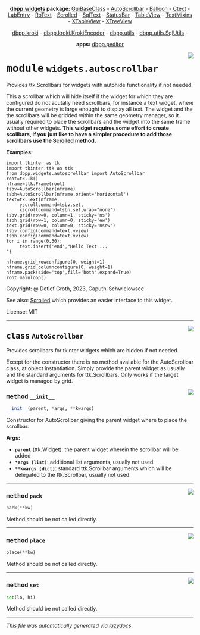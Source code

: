 <center>

**[dbpp.widgets](dbpp.widgets.md) package:** 
[GuiBaseClass](dbpp.widgets.guibaseclass.md) -
[AutoScrollbar](dbpp.widgets.autoscrollbar.md) -
[Balloon](dbpp.widgets.balloon.md) -
[Ctext](dbpp.widgets.ctext.md) -
[LabEntry](dbpp.widgets.labentry.md) -
[RoText](dbpp.widgets.rotext.md) -
[Scrolled](dbpp.widgets.scrolled.md) -
[SqlText](dbpp.widgets.sqltext.md) -
[StatusBar](dbpp.widgets.statusbar.md) -
[TableView](dbpp.widgets.tableview.md) -
[TextMixins](dbpp.widgets.textmixins.md) -
[XTableView](dbpp.widgets.xtableview.md) -
[XTreeView](dbpp.widgets.xtreeview.md) 

[dbpp.kroki](dbpp.kroki.md) - 
[dbpp.kroki.KrokiEncoder](dbpp.kroki.krokiencoder.md) -
[dbpp.utils](dbpp.utils.md) - 
[dbpp.utils.SqlUtils](dbpp.utils.sqlutils.md)  -

**apps:** [dbpp.peditor](dbpp.peditor.pumleditor.md)


</center>

<!-- markdownlint-disable -->

<a href="../dbpp/widgets/autoscrollbar.py#L0"><img align="right" style="float:right;" src="https://img.shields.io/badge/-source-cccccc?style=flat-square" /></a>

# <kbd>module</kbd> `widgets.autoscrollbar`
Provides ttk.Scrollbars for widgets with autohide functionality if not needed. 

This a scrollbar which will hide itself if the widget for which they are configured do not acutally need scrollbars, for instance a text widget, where the current geometry is large enought to display all text. The widget and the the scrollbars will be gridded within the same geometry manager,  so it usually required to place the scrollbars and the widget into the same frame without other widgets.  **This widget requires some effort to create scollbars, if you just like to have a simpler procedure  to add those scrollbars use the [Scrolled](scrolled.md) method.** 



**Examples:**
 

```
import tkinter as tk
import tkinter.ttk as ttk
from dbpp.widgets.autoscrollbar import AutoScrollbar
root=tk.Tk()
nframe=ttk.Frame(root)
tsbv=AutoScrollbar(nframe)
tsbh=AutoScrollbar(nframe,orient='horizontal')
text=tk.Text(nframe,
     yscrollcommand=tsbv.set,
     xscrollcommand=tsbh.set,wrap="none")
tsbv.grid(row=0, column=1, sticky='ns')
tsbh.grid(row=1, column=0, sticky='ew')
text.grid(row=0, column=0, sticky='nsew')
tsbv.config(command=text.yview)
tsbh.config(command=text.xview)
for i in range(0,30):
     text.insert('end',"Hello Text ...
")

nframe.grid_rowconfigure(0, weight=1)
nframe.grid_columnconfigure(0, weight=1)
nframe.pack(side='top',fill='both',expand=True)
root.mainloop()
```  

Copyright: @ Detlef Groth, 2023, Caputh-Schwielowsee  



See also: [Scrolled](scrolled.md) which provides an easier interface to this widget. 

License: MIT 



---

<a href="../dbpp/widgets/autoscrollbar.py#L50"><img align="right" style="float:right;" src="https://img.shields.io/badge/-source-cccccc?style=flat-square" /></a>

## <kbd>class</kbd> `AutoScrollbar`
Provides scrollbars for tkinter widgets which are hidden if not needed. 

Except for the constructor there is no method available for the AutoScrollbar class, at object instantiation.  Simply provide the parent widget as usually and the standard arguments for ttk.Scrollbars. Only works if the target widget is managed by grid. 

<a href="../dbpp/widgets/autoscrollbar.py#L56"><img align="right" style="float:right;" src="https://img.shields.io/badge/-source-cccccc?style=flat-square" /></a>

### <kbd>method</kbd> `__init__`

```python
__init__(parent, *args, **kwargs)
```

Constructor for AutoScrollbar giving the parent widget where to place the scrollbar. 



**Args:**
 
 - <b>`parent`</b> (ttk.Widget):  the parent widget wherein the scrollbar will be added 
 - <b>`*args (list)`</b>:  additional list arguments, usually not used 
 - <b>`**kwargs (dict)`</b>:  standard ttk.Scrollbar arguments which will be delegated to the ttk.Scrollbar, usually not used 




---

<a href="../dbpp/widgets/autoscrollbar.py#L76"><img align="right" style="float:right;" src="https://img.shields.io/badge/-source-cccccc?style=flat-square" /></a>

### <kbd>method</kbd> `pack`

```python
pack(**kw)
```

Method should be not called directly. 

---

<a href="../dbpp/widgets/autoscrollbar.py#L80"><img align="right" style="float:right;" src="https://img.shields.io/badge/-source-cccccc?style=flat-square" /></a>

### <kbd>method</kbd> `place`

```python
place(**kw)
```

Method should be not called directly. 

---

<a href="../dbpp/widgets/autoscrollbar.py#L68"><img align="right" style="float:right;" src="https://img.shields.io/badge/-source-cccccc?style=flat-square" /></a>

### <kbd>method</kbd> `set`

```python
set(lo, hi)
```

Method should be not called directly. 




---

_This file was automatically generated via [lazydocs](https://github.com/ml-tooling/lazydocs)._
